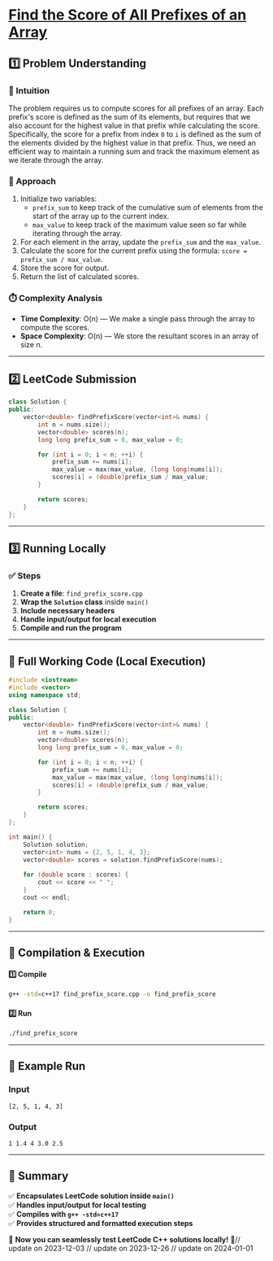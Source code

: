 # **[Find the Score of All Prefixes of an Array](https://leetcode.com/problems/find-the-score-of-all-prefixes-of-an-array/description/)**  

## **1️⃣ Problem Understanding**  
### **📌 Intuition**  
The problem requires us to compute scores for all prefixes of an array. Each prefix's score is defined as the sum of its elements, but requires that we also account for the highest value in that prefix while calculating the score. Specifically, the score for a prefix from index `0` to `i` is defined as the sum of the elements divided by the highest value in that prefix. Thus, we need an efficient way to maintain a running sum and track the maximum element as we iterate through the array.  

### **🚀 Approach**  
1. Initialize two variables: 
   - `prefix_sum` to keep track of the cumulative sum of elements from the start of the array up to the current index.
   - `max_value` to keep track of the maximum value seen so far while iterating through the array.
2. For each element in the array, update the `prefix_sum` and the `max_value`.
3. Calculate the score for the current prefix using the formula: `score = prefix_sum / max_value`.
4. Store the score for output.
5. Return the list of calculated scores.

### **⏱️ Complexity Analysis**  
- **Time Complexity**: O(n) — We make a single pass through the array to compute the scores.
- **Space Complexity**: O(n) — We store the resultant scores in an array of size n.

---  

## **2️⃣ LeetCode Submission**  
```cpp
class Solution {
public:
    vector<double> findPrefixScore(vector<int>& nums) {
        int n = nums.size();
        vector<double> scores(n);
        long long prefix_sum = 0, max_value = 0;

        for (int i = 0; i < n; ++i) {
            prefix_sum += nums[i];
            max_value = max(max_value, (long long)nums[i]);
            scores[i] = (double)prefix_sum / max_value;
        }

        return scores;
    }
};  
```  

---  

## **3️⃣ Running Locally**  
### **✅ Steps**  
1. **Create a file**: `find_prefix_score.cpp`  
2. **Wrap the `Solution` class** inside `main()`  
3. **Include necessary headers**  
4. **Handle input/output for local execution**  
5. **Compile and run the program**  

---  

## **📝 Full Working Code (Local Execution)**  
```cpp
#include <iostream>
#include <vector>
using namespace std;

class Solution {
public:
    vector<double> findPrefixScore(vector<int>& nums) {
        int n = nums.size();
        vector<double> scores(n);
        long long prefix_sum = 0, max_value = 0;

        for (int i = 0; i < n; ++i) {
            prefix_sum += nums[i];
            max_value = max(max_value, (long long)nums[i]);
            scores[i] = (double)prefix_sum / max_value;
        }

        return scores;
    }
};

int main() {
    Solution solution;
    vector<int> nums = {2, 5, 1, 4, 3};
    vector<double> scores = solution.findPrefixScore(nums);
    
    for (double score : scores) {
        cout << score << " ";
    }
    cout << endl;

    return 0;
}  
```  

---  

## **🔧 Compilation & Execution**  
#### **1️⃣ Compile**  
```bash
g++ -std=c++17 find_prefix_score.cpp -o find_prefix_score
```  

#### **2️⃣ Run**  
```bash
./find_prefix_score
```  

---  

## **🎯 Example Run**  
### **Input**  
```
[2, 5, 1, 4, 3]
```  
### **Output**  
```
1 1.4 4 3.0 2.5 
```  

---  

## **📌 Summary**  
✅ **Encapsulates LeetCode solution inside `main()`**  
✅ **Handles input/output for local testing**  
✅ **Compiles with `g++ -std=c++17`**  
✅ **Provides structured and formatted execution steps**  

🚀 **Now you can seamlessly test LeetCode C++ solutions locally!** 🚀// update on 2023-12-03
// update on 2023-12-26
// update on 2024-01-01
